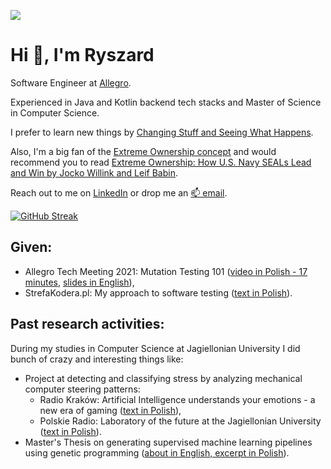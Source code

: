 ![](https://komarev.com/ghpvc/?username=ryszardmakuch&style=flat-square&color=orange&style=flat-square)

# Hi 👋, I'm Ryszard

Software Engineer at [Allegro](https://about.allegro.eu/).

Experienced in Java and Kotlin backend tech stacks and Master of Science in Computer Science.

I prefer to learn new things by [Changing Stuff and Seeing What Happens](https://twitter.com/thepracticaldev/status/720257210161311744).

Also, I'm a big fan of the [Extreme Ownership concept](https://youtube.com/watch?v=ljqra3BcqWM) and would recommend you to read [Extreme Ownership: How U.S. Navy SEALs Lead and Win by Jocko Willink and Leif Babin](https://goodreads.com/book/show/23848190-extreme-ownership).

Reach out to me on [LinkedIn](https://linkedin.com/in/ryszardmakuch/) or drop me an [📫 email](mailto:rmakuch.contact+gh@gmail.com).

[![GitHub Streak](https://github-readme-streak-stats.herokuapp.com?user=ryszardmakuch&theme=dark&hide_border=true&date_format=M%20j%5B%2C%20Y%5D)](https://git.io/streak-stats)

## Given:

- Allegro Tech Meeting 2021: Mutation Testing 101 ([video in Polish - 17 minutes](https://youtube.com/watch?v=GibLUL2sYuA), [slides in English](https://github.com/ryszardmakuch/mutation-testing-101-atm-2021)),
- StrefaKodera.pl: My approach to software testing ([text in Polish](https://strefakodera.pl/po-godzinach/ryszard-makuch-o-testowaniu-oprogramowania)).

## Past research activities:

During my studies in Computer Science at Jagiellonian University I did bunch of crazy and interesting things like: 

- Project at detecting and classifying stress by analyzing mechanical computer steering patterns:
  - Radio Kraków: Artificial Intelligence understands your emotions - a new era of gaming ([text in Polish](https://www.radiokrakow.pl/audycje/pracuja-na-nobla/interfejes-emocjonalny-nowatorskie-badania-nad-baedaniem-emocji-uczestnika-gry-przy-pomocy-sztucznej-inteligencji/)),
  - Polskie Radio: Laboratory of the future at the Jagiellonian University ([text in Polish](https://www.polskieradio.pl/9/201/Artykul/1247414,Laboratorium-przyszlosci-na-Uniwersytecie-Jagiellonskim)).
- Master's Thesis on generating supervised machine learning pipelines using genetic programming ([about in English, excerpt in Polish](https://github.com/ryszardmakuch/generating-supervised-ml-pipelines-using-genetic-programming)).
